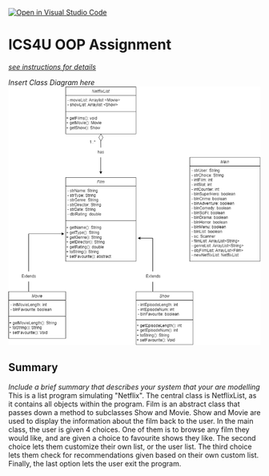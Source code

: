 [![Open in Visual Studio Code](https://classroom.github.com/assets/open-in-vscode-c66648af7eb3fe8bc4f294546bfd86ef473780cde1dea487d3c4ff354943c9ae.svg)](https://classroom.github.com/online_ide?assignment_repo_id=9255343&assignment_repo_type=AssignmentRepo)
# ICS4U OOP Assignment

[*see instructions for details*](Instructions.md)

*Insert Class Diagram here*  
<img src = "OOP Diagram.drawio.png">
## Summary
*Include a brief summary that describes your system that your are modelling*
This is a list program simulating "Netflix". The central class is NetflixList, as it contains all objects within the program. Film is an abstract class that passes down a method to subclasses Show and Movie. Show and Movie are used to display the information about the film back to the user. In the main class, the user is given 4 choices. One of them is to browse any film they would like, and are given a  choice to favourite shows they like. The second choice lets them customize their own list, or the user list. The third choice lets them check for recommendations given based on their own custom list. Finally, the last option lets the user exit the program. 